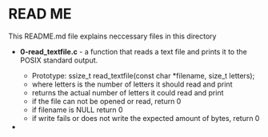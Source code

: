 # READ ME
This README.md file explains neccessary files in this directory

* **0-read_textfile.c** - a function that reads a text file and prints it to the POSIX standard output.

  *  Prototype: ssize_t read_textfile(const char *filename, size_t letters);
  *  where letters is the number of letters it should read and print
  *  returns the actual number of letters it could read and print
  *  if the file can not be opened or read, return 0
  *  if filename is NULL return 0
  *  if write fails or does not write the expected amount of bytes, return 0
* 
